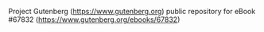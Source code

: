 Project Gutenberg (https://www.gutenberg.org) public repository for
eBook #67832 (https://www.gutenberg.org/ebooks/67832)
